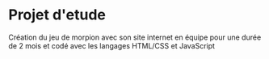 # Projet d'etude
Création du jeu de morpion avec son site internet en équipe pour une durée de 2 mois et codé avec les langages HTML/CSS et JavaScript
